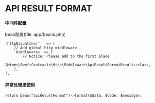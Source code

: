 # API RESULT FORMAT


#### 中间件配置

bean配置(file: app/beans.php)
```
'httpDispatcher'   => [
    // Add global http middleware
    'middlewares' => [
        // Notice: Please add to the first place
        \Minms\SwoftContracts\Http\Middleware\ApiResultFormatResult::class,
    ],
],
```

#### 异常处理里使用
```
return bean("apiResultFormat")->format($data, $code, $message);
```